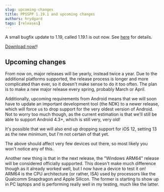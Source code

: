 ```yaml
---
slug: upcoming-changes
title: PPSSPP 1.19.1 and upcoming changes
authors: hrydgard
tags: [releases]
---
```


A small bugfix update to 1.19, called 1.19.1 is out now. See [here](/news/release-1.19) for details.

[Download now!](/download)!

## Upcoming changes

From now on, major releases will be yearly, instead twice a year. Due to the additional platforms supported, the release process is longer and more complicated than ever, so it doesn't make sense to do it too often. The plan is to make a new major release every spring, probably March or April.

Additionally, upcoming requirements from Android means that we will soon have to update an important development tool (the NDK) to a newer release, which will force us to drop support for the very oldest version of Android. Not to worry too much though, as the current estimation is that we'll still be able to support Android 4.3+, which is still very, very old!

It's possible that we will also end up dropping support for iOS 12, setting 13 as the new minimum, but I'm not certain of that yet.

The above should affect very few devices out there, so most likely you won't notice any of this.

Another new thing is that in the next release, the "Windows ARM64" release will be considered officially supported. This doesn't make much difference though as it already worked well, but I now have a device to test it on! ARM64 is the CPU architecture (or rather, ISA) used by processors like the Qualcomm Snapdragon and Apple Silicon. The former is starting to show up in PC laptops and is performing really well in my testing, much like the latter.
